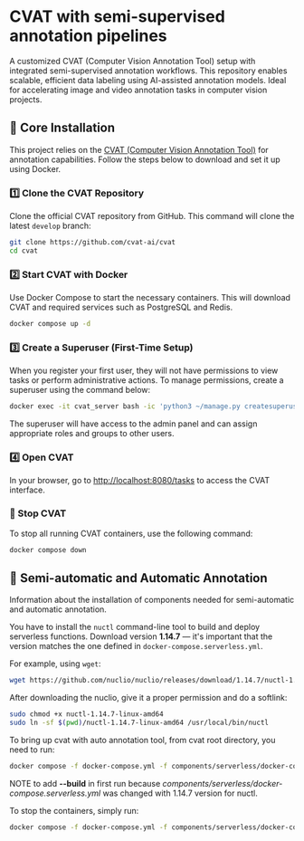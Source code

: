 # CVAT with semi-supervised annotation pipelines
A customized CVAT (Computer Vision Annotation Tool) setup with integrated semi-supervised annotation workflows. This repository enables scalable, efficient data labeling using AI-assisted annotation models. Ideal for accelerating image and video annotation tasks in computer vision projects.  

## 🚀 Core Installation

This project relies on the [CVAT (Computer Vision Annotation Tool)](https://www.cvat.ai/) for annotation capabilities. Follow the steps below to download and set it up using Docker.

### 1️⃣ Clone the CVAT Repository

Clone the official CVAT repository from GitHub. This command will clone the latest `develop` branch:

```bash
git clone https://github.com/cvat-ai/cvat
cd cvat
```

### 2️⃣ Start CVAT with Docker

Use Docker Compose to start the necessary containers. This will download CVAT and required services such as PostgreSQL and Redis.

```bash
docker compose up -d
```

### 3️⃣ Create a Superuser (First-Time Setup)

When you register your first user, they will not have permissions to view tasks or perform administrative actions. To manage permissions, create a superuser using the command below:

```bash
docker exec -it cvat_server bash -ic 'python3 ~/manage.py createsuperuser'
```

The superuser will have access to the admin panel and can assign appropriate roles and groups to other users.

### 4️⃣ Open CVAT

In your browser, go to [http://localhost:8080/tasks](http://localhost:8080/tasks) to access the CVAT interface.

### 🛑 Stop CVAT

To stop all running CVAT containers, use the following command:

```bash
docker compose down
```

## 🤖 Semi-automatic and Automatic Annotation

Information about the installation of components needed for semi-automatic and automatic annotation.

You have to install the `nuctl` command-line tool to build and deploy serverless functions. Download version **1.14.7** — it's important that the version matches the one defined in `docker-compose.serverless.yml`.

For example, using `wget`:

```bash
wget https://github.com/nuclio/nuclio/releases/download/1.14.7/nuctl-1.14.7-linux-amd64
```

After downloading the nuclio, give it a proper permission and do a softlink:


```bash
sudo chmod +x nuctl-1.14.7-linux-amd64
sudo ln -sf $(pwd)/nuctl-1.14.7-linux-amd64 /usr/local/bin/nuctl
```

To bring up cvat with auto annotation tool, from cvat root directory, you need to run:

```bash
docker compose -f docker-compose.yml -f components/serverless/docker-compose.serverless.yml up -d
```

NOTE to add **--build** in first run because *components/serverless/docker-compose.serverless.yml* was changed with 1.14.7 version for nuctl.

To stop the containers, simply run:

```bash
docker compose -f docker-compose.yml -f components/serverless/docker-compose.serverless.yml down
```



